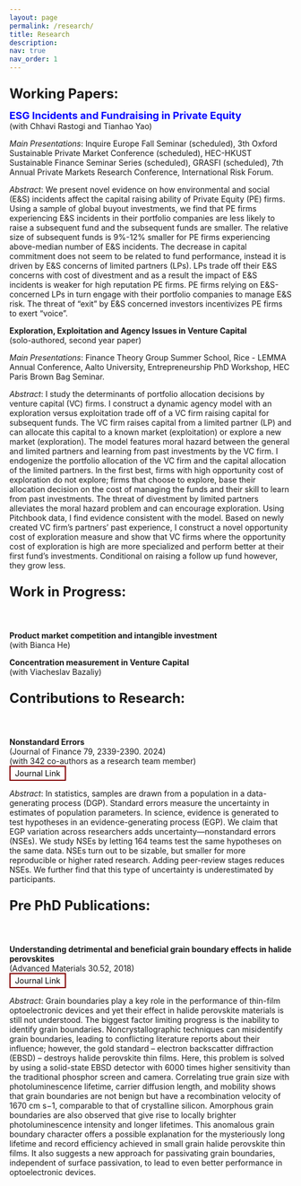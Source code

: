 ```yaml
---
layout: page
permalink: /research/
title: Research
description:
nav: true
nav_order: 1
---
```



<style>
/* Hide the page title */
h1 {
    display: none;
}
</style>


<!-- _pages/publications.md -->

<p style="font-size: 24px; margin-bottom: 10px;"><strong>Working Papers:</strong></p>

<a href="https://papers.ssrn.com/sol3/papers.cfm?abstract_id=4641071" style="font-size: 18px; color: blue; text-decoration: none;"><strong>ESG Incidents and Fundraising in Private Equity</strong></a><br>
(with Chhavi Rastogi and Tianhao Yao)

*Main Presentations*: Inquire Europe Fall Seminar (scheduled), 3th Oxford Sustainable Private Market Conference (scheduled), HEC-HKUST Sustainable Finance Seminar Series (scheduled), GRASFI (scheduled), 7th Annual Private Markets Research Conference, International Risk Forum.

*Abstract*: We present novel evidence on how environmental and social (E&S) incidents affect the
capital raising ability of Private Equity (PE) firms. Using a sample of global buyout investments,
we find that PE firms experiencing E&S incidents in their portfolio companies are
less likely to raise a subsequent fund and the subsequent funds are smaller. The relative size
of subsequent funds is 9%-12% smaller for PE firms experiencing above-median number of
E&S incidents. The decrease in capital commitment does not seem to be related to fund
performance, instead it is driven by E&S concerns of limited partners (LPs). LPs trade off
their E&S concerns with cost of divestment and as a result the impact of E&S incidents
is weaker for high reputation PE firms. PE firms relying on E&S-concerned LPs in turn
engage with their portfolio companies to manage E&S risk. The threat of “exit” by E&S
concerned investors incentivizes PE firms to exert “voice”. 


**Exploration, Exploitation and Agency Issues in Venture Capital**<br>
(solo-authored, second year paper)

*Main Presentations*: Finance Theory Group Summer School, Rice - LEMMA Annual Conference, Aalto University, Entrepreneurship PhD Workshop, HEC Paris Brown Bag Seminar.

*Abstract*: I study the determinants of portfolio allocation decisions by venture capital (VC) firms.
I construct a dynamic agency model with an exploration versus exploitation trade off of a
VC firm raising capital for subsequent funds. The VC firm raises capital from a limited
partner (LP) and can allocate this capital to a known market (exploitation) or explore a
new market (exploration). The model features moral hazard between the general and limited
partners and learning from past investments by the VC firm. I endogenize the portfolio
allocation of the VC firm and the capital allocation of the limited partners. In the first best,
firms with high opportunity cost of exploration do not explore; firms that choose to explore,
base their allocation decision on the cost of managing the funds and their skill to learn from
past investments. The threat of divestment by limited partners alleviates the moral hazard
problem and can encourage exploration. Using Pitchbook data, I find evidence consistent with
the model. Based on newly created VC firm’s partners’ past experience, I construct a novel
opportunity cost of exploration measure and show that VC firms where the opportunity cost
of exploration is high are more specialized and perform better at their first fund’s investments.
Conditional on raising a follow up fund however, they grow less.

<!-- <a href="https://google.com" title="Visit Example" style="display: inline-block; padding: 3px 8px; font-size: 14px; color: black; background-color: #ffffff; text-align: center; text-decoration: none; border: 2px solid rgb(130, 0, 0); border-radius: 0px;">PDF</a> -->

<!-- <img src="/assets/img/test_image.png" alt="Project Overview" style="width: 50%; height: auto;"> -->




<p style="font-size: 24px;"><strong>Work in Progress:</strong></p><br>

**Product market competition and intangible investment**<br>
(with Bianca He)

**Concentration measurement in Venture Capital**<br>
(with Viacheslav Bazaliy)

<p style="font-size: 24px;"><strong>Contributions to Research:</strong></p><br>

**Nonstandard Errors**<br> 
(Journal of Finance 79, 2339-2390. 2024)<br>
(with 342 co-authors as a research team member)<br>
<a href="https://onlinelibrary.wiley.com/doi/full/10.1111/jofi.13337" title="Publication Link" style="display: inline-block; padding: 3px 8px; font-size: 14px; color: black; background-color: #ffffff; text-align: center; text-decoration: none; border: 2px solid rgb(130, 0, 0); border-radius: 0px;">Journal Link</a>

*Abstract*: In statistics, samples are drawn from a population in a data-generating process (DGP). Standard errors measure the uncertainty in estimates of population parameters. In science, evidence is generated to test hypotheses in an evidence-generating process (EGP). We claim that EGP variation across researchers adds uncertainty—nonstandard errors (NSEs). We study NSEs by letting 164 teams test the same hypotheses on the same data. NSEs turn out to be sizable, but smaller for more reproducible or higher rated research. Adding peer-review stages reduces NSEs. We further find that this type of uncertainty is underestimated by participants.


<p style="font-size: 24px;"><strong>Pre PhD Publications:</strong></p><br>


**Understanding detrimental and beneficial grain boundary effects in halide perovskites**<br> 
(Advanced Materials 30.52, 2018)<br> 
<a href="https://onlinelibrary.wiley.com/doi/full/10.1002/adma.201804792" title="Publication Link" style="display: inline-block; padding: 3px 8px; font-size: 14px; color: black; background-color: #ffffff; text-align: center; text-decoration: none; border: 2px solid rgb(130, 0, 0); border-radius: 0px;">Journal Link</a>

*Abstract*: Grain boundaries play a key role in the performance of thin-film optoelectronic devices and yet their effect in halide perovskite materials is still not understood. The biggest factor limiting progress is the inability to identify grain boundaries. Noncrystallographic techniques can misidentify grain boundaries, leading to conflicting literature reports about their influence; however, the gold standard – electron backscatter diffraction (EBSD) – destroys halide perovskite thin films. Here, this problem is solved by using a solid-state EBSD detector with 6000 times higher sensitivity than the traditional phosphor screen and camera. Correlating true grain size with photoluminescence lifetime, carrier diffusion length, and mobility shows that grain boundaries are not benign but have a recombination velocity of 1670 cm s−1, comparable to that of crystalline silicon. Amorphous grain boundaries are also observed that give rise to locally brighter photoluminescence intensity and longer lifetimes. This anomalous grain boundary character offers a possible explanation for the mysteriously long lifetime and record efficiency achieved in small grain halide perovskite thin films. It also suggests a new approach for passivating grain boundaries, independent of surface passivation, to lead to even better performance in optoelectronic devices.


<!-- <img src="/assets/img/test_image.png" alt="Project Overview" style="width: 50%; height: auto;"> -->
